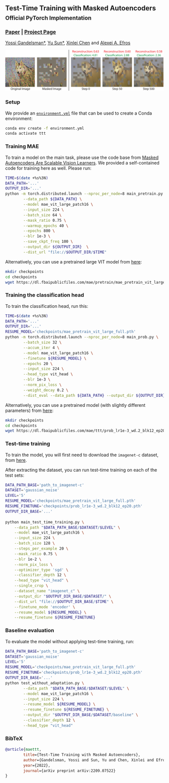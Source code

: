 ## Test-Time Training with Masked Autoencoders<br><sub>Official PyTorch Implementation</sub>

### [Paper](https://arxiv.org/abs/2209.07522) | [Project Page](https://yossigandelsman.github.io/ttt_mae/index.html)

[Yossi Gandelsman*](https://yossigandelsman.github.io/), [Yu Sun*](https://yueatsprograms.github.io/), [Xinlei Chen](https://xinleic.xyz/) and [Alexei A. Efros](https://people.eecs.berkeley.edu/~efros/)

![Teaser](images/teaser.png)

### Setup
We provide an [`environment.yml`](environment.yml) file that can be used to create a Conda environment:

```bash
conda env create -f environment.yml
conda activate ttt
```

### Training MAE
To train a model on the main task, please use the code base from [Masked Autoencoders Are Scalable Vision Learners](https://github.com/facebookresearch/mae).
We provided a self-contained code for training here as well. Please run:

```bash
TIME=$(date +%s%3N)
DATA_PATH='...'
OUTPUT_DIR='...'
python -m torch.distributed.launch --nproc_per_node=8 main_pretrain.py \
        --data_path ${DATA_PATH} \
        --model mae_vit_large_patch16 \
        --input_size 224 \
        --batch_size 64 \
        --mask_ratio 0.75 \
        --warmup_epochs 40 \
        --epochs 800 \
        --blr 1e-3 \
        --save_ckpt_freq 100 \
        --output_dir ${OUTPUT_DIR}  \
        --dist_url "file://$OUTPUT_DIR/$TIME"
```

Alternatively, you can use a pretrained large VIT model from [here](https://dl.fbaipublicfiles.com/mae/pretrain/mae_pretrain_vit_large_full.pth):

```bash
mkdir checkpoints
cd checkpoints
wget https://dl.fbaipublicfiles.com/mae/pretrain/mae_pretrain_vit_large_full.pth
```

### Training the classification head
To train the classification head, run this:
```bash
TIME=$(date +%s%3N)
DATA_PATH='...'
OUTPUT_DIR='...'
RESUME_MODEL='checkpoints/mae_pretrain_vit_large_full.pth'
python -m torch.distributed.launch --nproc_per_node=8 main_prob.py \
        --batch_size 32 \
        --accum_iter 4 \
        --model mae_vit_large_patch16 \
        --finetune ${RESUME_MODEL} \
        --epochs 20 \
        --input_size 224 \
        --head_type vit_head \
        --blr 1e-3 \
        --norm_pix_loss \
        --weight_decay 0.2 \
        --dist_eval --data_path ${DATA_PATH} --output_dir ${OUTPUT_DIR}
```
Alternatively, you can use a pretrained model (with slightly different parameters) from [here](https://dl.fbaipublicfiles.com/mae/ttt/prob_lr1e-3_wd.2_blk12_ep20.pth):

```bash
mkdir checkpoints
cd checkpoints
wget https://dl.fbaipublicfiles.com/mae/ttt/prob_lr1e-3_wd.2_blk12_ep20.pth
```

### Test-time training

To train the model, you will first need to download the `imagenet-c` dataset, from [here](https://zenodo.org/record/2235448#.Yz9OHezMKFw).

After extracting the dataset, you can run test-time training on each of the test sets:

```bash
DATA_PATH_BASE='path_to_imagenet-c'
DATASET='gaussian_noise'
LEVEL='5'
RESUME_MODEL='checkpoints/mae_pretrain_vit_large_full.pth'
RESUME_FINETUNE='checkpoints/prob_lr1e-3_wd.2_blk12_ep20.pth'
OUTPUT_DIR_BASE='...'

python main_test_time_training.py \
    --data_path "$DATA_PATH_BASE/$DATASET/$LEVEL" \
    --model mae_vit_large_patch16 \
    --input_size 224 \
    --batch_size 128 \
    --steps_per_example 20 \
    --mask_ratio 0.75 \
    --blr 1e-2 \
    --norm_pix_loss \
    --optimizer_type 'sgd' \
    --classifier_depth 12 \
    --head_type "vit_head" \
    --single_crop \
    --dataset_name "imagenet_c" \
    --output_dir "$OUTPUT_DIR_BASE/$DATASET/" \
    --dist_url "file://$OUTPUT_DIR_BASE/$TIME" \
    --finetune_mode 'encoder' \
    --resume_model ${RESUME_MODEL} \
    --resume_finetune ${RESUME_FINETUNE}
```

### Baseline evaluation
To evaluate the model without applying test-time training, run:
```bash
DATA_PATH_BASE='path_to_imagenet-c'
DATASET='gaussian_noise'
LEVEL='5'
RESUME_MODEL='checkpoints/mae_pretrain_vit_large_full.pth'
RESUME_FINETUNE='checkpoints/prob_lr1e-3_wd.2_blk12_ep20.pth'
OUTPUT_DIR_BASE='...'
python test_without_adaptation.py \
        --data_path "$DATA_PATH_BASE/$DATASET/$LEVEL" \
        --model mae_vit_large_patch16 \
        --input_size 224 \
        --resume_model ${RESUME_MODEL} \
        --resume_finetune ${RESUME_FINETUNE} \
        --output_dir "$OUTPUT_DIR_BASE/$DATASET/baseline" \
        --classifier_depth 12 \
        --head_type "vit_head" 
```

### BibTeX

```bibtex
@article{maettt, 
        title={Test-Time Training with Masked Autoencoders},
        author={Gandelsman, Yossi and Sun, Yu and Chen, Xinlei and Efros, Alexei A.},
        year={2022},
        journal={arXiv preprint arXiv:2209.07522}
}
```
